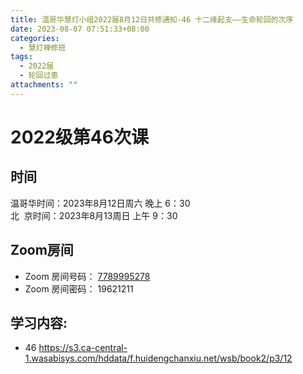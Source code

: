 ```yaml
---
title: 温哥华慧灯小组2022届8月12日共修通知-46 十二缘起支——生命轮回的次序
date: 2023-08-07 07:51:33+08:00
categories:
  - 慧灯禅修班
tags:
  - 2022届
  - 轮回过患
attachments: ""
---
```

# 2022级第46次课

## 时间

温哥华时间：2023年8月12日周六 晚上 6：30\
北  京时间：2023年8月13周日 上午 9：30

## Zoom房间

* Zoom 房间号码： [7789995278](https://us02web.zoom.us/j/7789995278?pwd=VjZmbWJFY2k2K0E5RVB2cTNIQmhqUT09)
* Zoom 房间密码： 19621211

## 学习内容:

* 46 [](https://s3.ca-central-1.wasabisys.com/hddata/f.huidengchanxiu.net/wsb/book2/p3/10_2/)<https://s3.ca-central-1.wasabisys.com/hddata/f.huidengchanxiu.net/wsb/book2/p3/12>